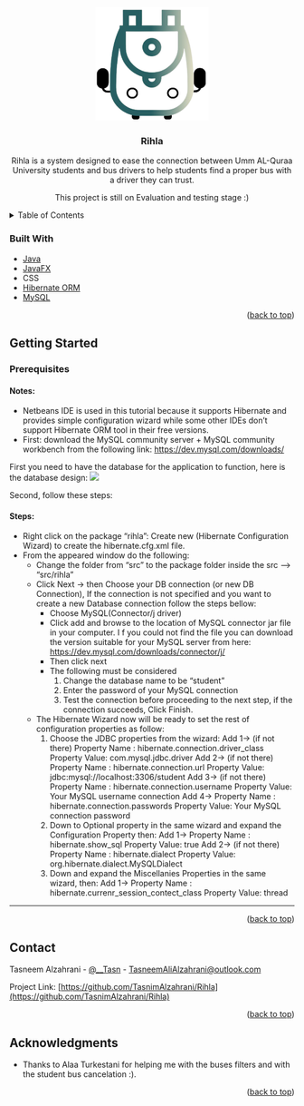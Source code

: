 <!-- PROJECT LOGO -->
<br />
<div align="center">
  <a href="https://github.com/TasnimAlzahrani/Rihla">
    <img src="src/logo-removebg-preview.png" alt="Logo" width="200" height="200">
  </a>

<h3 align="center">Rihla</h3>

  <p align="center">
    Rihla is a system designed to ease the connection between Umm AL-Quraa University students and bus drivers to help students find a proper bus with a driver they can trust.
  </p>
  <p>This project is still on Evaluation and testing stage :)</p>
</div>



<!-- TABLE OF CONTENTS -->
<details>
  <summary>Table of Contents</summary>
  <ol>
    <li>
      <a href="#about-the-project">About The Project</a>
      <ul>
        <li><a href="#built-with">Built With</a></li>
      </ul>
    </li>
    <li>
      <a href="#getting-started">Getting Started</a>
      <ul>
        <li><a href="#prerequisites">Prerequisites</a></li>
      </ul>
    </li>
    <li><a href="#contact">Contact</a></li>
    <li><a href="#acknowledgments">Acknowledgments</a></li>
  </ol>
</details>


### Built With

* [Java](https://www.oracle.com/java/technologies/java8.html)
* [JavaFX](https://www.oracle.com/java/technologies/javase/javafx-overview.html)
* CSS
* [Hibernate ORM](https://hibernate.org/orm/)
* [MySQL](https://www.mysql.com/)

<p align="right">(<a href="#top">back to top</a>)</p>



<!-- GETTING STARTED -->
## Getting Started

### Prerequisites
#### Notes: 
* Netbeans IDE is used in this tutorial because it supports Hibernate and provides simple configuration wizard while some other IDEs don’t support Hibernate ORM tool in their free versions.
* First: download the MySQL community server + MySQL community workbench from the following link: https://dev.mysql.com/downloads/

First you need to have the database for the application to function, here is the database design: 
<img src= "https://user-images.githubusercontent.com/97178478/156430495-ad5ebad8-26eb-482c-82d0-4b29f0ac8bea.png" hieght = "900" width = "800">

Second, follow these steps:
#### Steps: 
* Right click on the package “rihla”: Create new (Hibernate Configuration Wizard) to create the hibernate.cfg.xml file.
* From the appeared window do the following:
  * Change the folder from “src” to the package folder inside the src --> “src/rihla”
  * Click Next -> then Choose your DB connection (or new DB Connection), If the connection is not specified and you want to create a new Database connection follow the steps bellow: 
    * Choose MySQL(Connector/j driver)
    * Click add and browse to the location of MySQL connector jar file in your computer. I f you could not find the file you can download the version suitable for your MySQL server from here: https://dev.mysql.com/downloads/connector/j/
    * Then click next
    * The following must be considered
      1. Change the database name to be “student”
      2. Enter the password of your MySQL connection
      3. Test the connection before proceeding to the next step, if the connection succeeds, Click Finish.
  * The Hibernate Wizard now will be ready to set the rest of configuration properties as follow:
    1. Choose the JDBC properties from the wizard:
       Add 1-> (if not there)
       Property Name : hibernate.connection.driver_class
       Property Value: com.mysql.jdbc.driver
       Add 2-> (if not there)
       Property Name : hibernate.connection.url
       Property Value: jdbc:mysql://localhost:3306/student
       Add 3-> (if not there)
       Property Name : hibernate.connection.username
       Property Value: Your MySQL username connection
       Add 4->
       Property Name : hibernate.connection.passwords
       Property Value: Your MySQL connection password
    2. Down to Optional property in the same wizard and expand the Configuration
       Property then:
       Add 1->
       Property Name : hibernate.show_sql
       Property Value: true
       Add 2-> (if not there)
       Property Name : hibernate.dialect
       Property Value: org.hibernate.dialect.MySQLDialect
     3. Down and expand the Miscellanies Properties in the same wizard, then:
        Add 1->
        Property Name : hibernate.currenr_session_contect_class
        Property Value: thread
        
*****
<p align="right">(<a href="#top">back to top</a>)</p>




<!-- ROADMAP -->
<!-- ## Roadmap

- [ ] Feature 1
- [ ] Feature 2
- [ ] Feature 3
    - [ ] Nested Feature

See the [open issues](https://github.com/github_username/repo_name/issues) for a full list of proposed features (and known issues).

<p align="right">(<a href="#top">back to top</a>)</p>

 -->

<!-- CONTACT -->
## Contact

Tasneem Alzahrani - [@__Tasn](https://twitter.com/__tasn) - TasneemAliAlzahrani@outlook.com

Project Link: [https://github.com/TasnimAlzahrani/Rihla](https://github.com/TasnimAlzahrani/Rihla)

<p align="right">(<a href="#top">back to top</a>)</p>



<!-- ACKNOWLEDGMENTS -->
## Acknowledgments

* Thanks to Alaa Turkestani for helping me with the buses filters and with the student bus cancelation :).

<p align="right">(<a href="#top">back to top</a>)</p>
